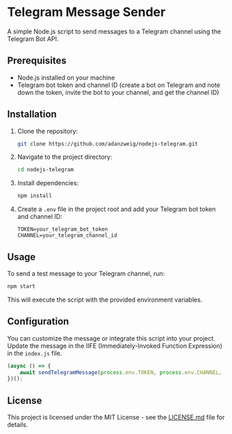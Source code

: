 # Telegram Message Sender

A simple Node.js script to send messages to a Telegram channel using the Telegram Bot API.

## Prerequisites

- Node.js installed on your machine
- Telegram bot token and channel ID (create a bot on Telegram and note down the token, invite the bot to your channel, and get the channel ID)

## Installation

1. Clone the repository:

   ```bash
   git clone https://github.com/adanzweig/nodejs-telegram.git
   ```

2. Navigate to the project directory:

   ```bash
   cd nodejs-telegram
   ```

3. Install dependencies:

   ```bash
   npm install
   ```

4. Create a `.env` file in the project root and add your Telegram bot token and channel ID:

   ```plaintext
   TOKEN=your_telegram_bot_token
   CHANNEL=your_telegram_channel_id
   ```

## Usage

To send a test message to your Telegram channel, run:

```bash
npm start
```

This will execute the script with the provided environment variables.

## Configuration

You can customize the message or integrate this script into your project. Update the message in the IIFE (Immediately-Invoked Function Expression) in the `index.js` file.

```javascript
(async () => {
    await sendTelegramMessage(process.env.TOKEN, process.env.CHANNEL, 'Your custom message here');
})();
```

## License

This project is licensed under the MIT License - see the [LICENSE.md](LICENSE.md) file for details.
